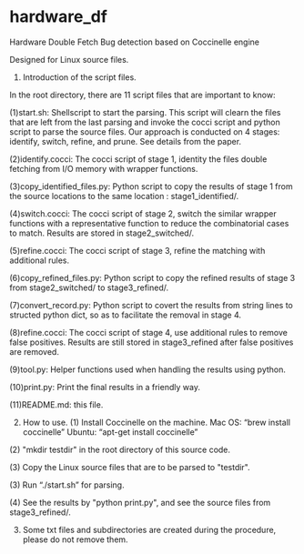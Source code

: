# hardware_df

Hardware Double Fetch Bug detection based on Coccinelle engine

Designed for Linux source files.

1. Introduction of the script files.

 In the root directory, there are 11 script files that are important to know:

 (1)start.sh: Shellscript to start the parsing. This script will clearn the files that are left from the last parsing and invoke the cocci script and python script to parse the source files. Our approach is conducted on 4 stages: identify, switch, refine, and prune. See details from the paper. 

 (2)identify.cocci: The cocci script of stage 1, identity the files double fetching from I/O memory with wrapper functions.

 (3)copy_identified_files.py: Python script to copy the results of stage 1 from the source locations to the same location : stage1_identified/.

 (4)switch.cocci: The cocci script of stage 2, switch the similar wrapper functions with a representative function to reduce the combinatorial cases to match. Results are stored in stage2_switched/.

 (5)refine.cocci: The cocci script of stage 3, refine the matching with additional rules.

 (6)copy_refined_files.py: Python script to copy the refined results of stage 3 from stage2_switched/ to stage3_refined/.

 (7)convert_record.py: Python script to covert the results from string lines to structed python dict, so as to facilitate the removal in stage 4.

 (8)refine.cocci: The cocci script of stage 4, use additional rules to remove false positives. Results are still stored in stage3_refined after false positives are removed.

 (9)tool.py: Helper functions used when handling the results using python.

 (10)print.py: Print the final results in a friendly way.

 (11)README.md: this file.


2. How to use.
(1) Install Coccinelle on the machine.
  Mac OS:  “brew install coccinelle”
  Ubuntu:  “apt-get install coccinelle”

(2) "mkdir testdir" in the root directory of this source code.

(3) Copy the Linux source files that are to be parsed to "testdir".

(3) Run “./start.sh”  for parsing.

(4) See the results by "python print.py", and see the source files from stage3_refined/.

3. Some txt files and subdirectories are created during the procedure, please do not remove them.








